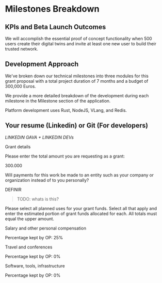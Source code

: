 


# Milestones Breakdown


## KPIs and Beta Launch Outcomes

We will accomplish the essential proof of concept functionality when 500 users create their digital twins and invite at least one new user to build their trusted network.


## Development Approach

We've broken down our technical milestones into three modules for this grant proposal with a total project duration of 7 months and a budget of 300,000 Euros.

We provide a more detailed breakdown of the development during each milestone in the Milestone section of the application.

Platform development uses Rust, NodeJS, VLang, and Redis.



## Your resume (Linkedin) or Git (For developers)

_LINKEDIN GAVA + LINKEDIN DEVs_

Grant details

Please enter the total amount you are requesting as a grant:

300.000

Will payments for this work be made to an entity such as your company or organization instead of to you personally?

DEFINIR

>TODO: whats is this?

Please select all planned uses for your grant funds. Select all that apply and enter the estimated portion of grant funds allocated for each. All totals must equal the upper amount.

Salary and other personal compensation 

Percentage kept by OP: 25%

Travel and conferences

Percentage kept by OP: 0%

Software, tools, infrastructure 

Percentage kept by OP: 0%
